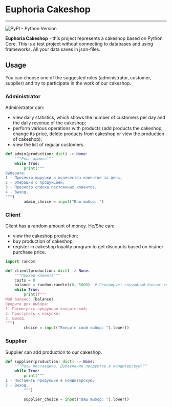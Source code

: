 # Euphoria Cakeshop
___
![PyPI - Python Version](https://img.shields.io/pypi/pyversions/Django)


**Euphoria Cakeshop** - this project represents a cakeshop based on Python Core. This is a test 
project without connecting to databases and using frameworks. All your data saves in json-files.

## Usage
You can choose one of the suggested roles (administrator, customer, supplier) and try to participate
in the work of our cakeshop.

### Administrator
Administrator can:
- view daily statistics, which shows the number of customers per day and the daily 
revenue of the cakeshop;
- perform various operations with products (add products the cakeshop, change
its price, delete products from cakeshop or view the production of cakeshop); 
- view the list of regular customers.

```python
def admin(production: dict) -> None:
    """Роль админа"""
    while True:
        print("""
Выберите:
1 - Просмотр выручки и количества клиентов за день;
2 - Операции с продукцией;
3 - Просмотр списка постоянных клиентов;
4 - Выход.
""")
        admin_choice = input("Ваш выбор: ")
```

### Client
Client has a random amount of money. He/She can:
- view the cakeshop production;
- buy production of cakeshop; 
- register in cakeshop loyality program to get discounts based on his/her purchase price. 

```python
import random

def client(production: dict) -> None:
    """Приход клиента"""
    costs = 0
    balance = random.randint(0, 5000)  # Генерирует случайный баланс клиента
    while True:
        print(f"""
Мой баланс: {balance}
Введите для выбора:
1. Посмотреть продукцию кондитеской;
2. Приступить к покупке;
3. Выход.
""")
        choice = input("Введите свой выбор: ").lower()
```

### Supplier
Supplier can add production to our cakeshop.

```python
def supplier(production: dict) -> None:
    """Роль поставщика. Добавление продуктов в кондитерскую"""
    while True:
        print("""
1 - Поставить продукцию в кондитерскую;
2 - Выход.
        """)

        supplier_choice = input("Ваш выбор: ").lower()
```

